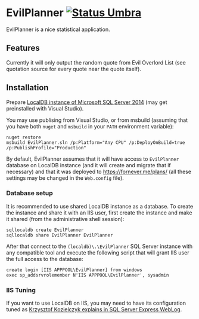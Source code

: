 EvilPlanner [![Status Umbra](https://img.shields.io/badge/status-umbra-red.svg)](https://github.com/ForNeVeR/andivionian-status-classifier)
===========
EvilPlanner is a nice statistical application.

Features
--------
Currently it will only output the random quote from Evil Overlord List (see
quotation source for every quote near the quote itself).

Installation
------------
Prepare [LocalDB instance of Microsoft SQL Server 2014][mssql-localdb] (may get
preinstalled with Visual Studio).

You may use publising from Visual Studio, or from msbuild (assuming that you
have both `nuget` and `msbuild` in your `PATH` environment variable):

    nuget restore
    msbuild EvilPlanner.sln /p:Platform="Any CPU" /p:DeployOnBuild=true /p:PublishProfile="Production"

By default, EvilPlanner assumes that it will have access to `EvilPlanner`
database on LocalDB instance (and it will create and migrate that if necessary)
and that it was deployed to https://fornever.me/plans/ (all these settings may
be changed in the `Web.config` file).

### Database setup
It is recommended to use shared LocalDB instance as a database. To create the
instance and share it with an IIS user, first create the instance and make it
shared (from the administrative shell session):

    sqllocaldb create EvilPlanner
    sqllocaldb share EvilPlanner EvilPlanner

After that connect to the `(localdb)\.\EvilPlanner` SQL Server instance with
any compatible tool and execute the following script that will grant IIS user
the full access to the database:

    create login [IIS APPPOOL\EvilPlanner] from windows
    exec sp_addsrvrolemember N'IIS APPPOOL\EvilPlanner', sysadmin

### IIS Tuning
If you want to use LocalDB on IIS, you may need to have its configuration tuned
as [Krzysztof Kozielczyk explains in SQL Server Express WebLog][iis-localdb].

[iis-localdb]: http://blogs.msdn.com/b/sqlexpress/archive/2011/12/09/using-localdb-with-full-iis-part-1-user-profile.aspx
[mssql-localdb]: https://msdn.microsoft.com/ru-ru/library/hh510202(v=sql.120).aspx

